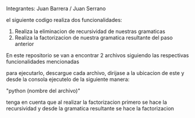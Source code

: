 Integrantes:
Juan Barrera / 
Juan Serrano

el siguiente codigo realiza dos funcionalidades:
1. Realiza la eliminacion de recursividad de nuestras gramaticas
2. Realiza la factorizacion de nuestra gramatica resultante del paso anterior

En este repositorio se van a encontrar 2 archivos siguiendo las respectivas funcionalidades mencionadas

para ejecutarlo, descargue cada archivo, dirijase a la ubicacion de este y desde la consola ejecutelo de la siguiente manera:

"python (nombre del archivo)"

tenga en cuenta que al realizar la factorizacion primero se hace la recursividad y desde la gramatica resultante se hace la factorizacion

